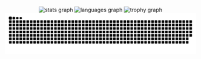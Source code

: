 <br clear="both">

<div align="center">
  <img src="https://github-readme-stats.vercel.app/api?username=JDDMR03&hide_title=false&hide_rank=false&show_icons=true&include_all_commits=true&count_private=true&disable_animations=false&theme=onedark&locale=en&hide_border=true&order=1" height="150" alt="stats graph"  />
  <img src="https://github-readme-stats.vercel.app/api/top-langs?username=JDDMR03&locale=en&hide_title=false&layout=compact&card_width=320&langs_count=5&theme=onedark&hide_border=true&order=2" height="150" alt="languages graph"  />
  <img src="https://github-profile-trophy.vercel.app?username=JDDMR03&theme=onedark&column=-1&row=1&margin-w=8&margin-h=8&no-bg=false&no-frame=true&order=4" height="150" alt="trophy graph"  />

  <picture>
  <source media="(prefers-color-scheme: dark)" srcset="https://raw.githubusercontent.com/JDDMR03/JDDMR03/output/github-contribution-grid-snake-dark.svg">
  <source media="(prefers-color-scheme: light)" srcset="https://raw.githubusercontent.com/JDDMR03/JDDMR03/output/github-contribution-grid-snake.svg">
  <img alt="github contribution grid snake animation" src="https://raw.githubusercontent.com/JDDMR03/JDDMR03/output/github-contribution-grid-snake.svg">
</picture>
</div>
